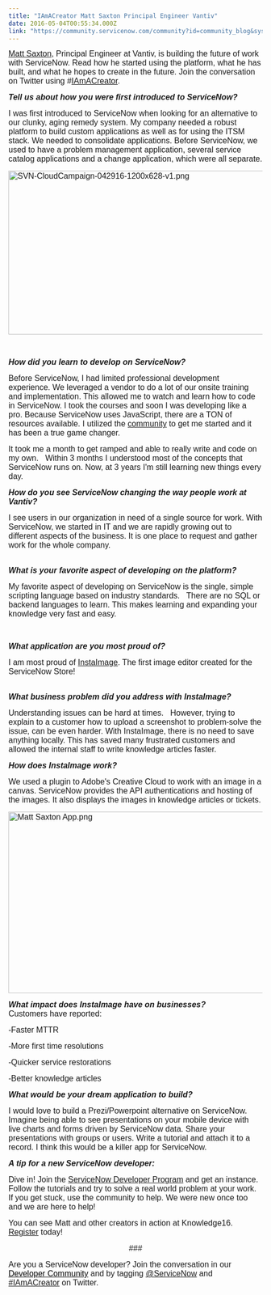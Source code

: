 ```yaml
---
title: "IAmACreator Matt Saxton Principal Engineer Vantiv"
date: 2016-05-04T00:55:34.000Z
link: "https://community.servicenow.com/community?id=community_blog&sys_id=e26c6ea1dbd0dbc01dcaf3231f96197d"
---
```

<p><span style="font-family: arial, helvetica, sans-serif; font-size: 12pt;"> <a title="" _jive_internal="true" href="/community?id=community_user_profile&user=af6fc669db181fc09c9ffb651f961987">Matt Saxton</a>, Principal Engineer at Vantiv, is building the future of work with ServiceNow. Read how he started using the platform, what he has built, and what he hopes to create in the future. Join the conversation on Twitter using #<a title="witter.com/search?q=%23iamacreator&src=typd" href="https://twitter.com/search?q=%23iamacreator&amp;src=typd">IAmACreator</a>. </span></p><p></p><p><span style="font-family: arial, helvetica, sans-serif; font-size: 12pt;"><strong><em>Tell us about how you were first introduced to ServiceNow?</em></strong></span></p><p><span style="font-size: 12pt; font-family: arial, helvetica, sans-serif;">I was first introduced to ServiceNow when looking for an alternative to our clunky, aging remedy system. My company needed a robust platform to build custom applications as well as for using the ITSM stack. We needed to consolidate applications. Before ServiceNow, we used to have a problem management application, several service catalog applications and a change application, which were all separate.</span></p><p></p><p><span style="font-size: 12pt; font-family: arial, helvetica, sans-serif;"><img   alt="SVN-CloudCampaign-042916-1200x628-v1.png" class="image-1 jive-image" src="25e42546db105b04ed6af3231f96194d.iix" style="width: 620px; height: 324px;"/></span></p><p><span style="font-size: 12pt; font-family: arial, helvetica, sans-serif;">   </span></p><p><span style="font-family: arial, helvetica, sans-serif; font-size: 12pt;"><strong><em>How did you learn to develop on ServiceNow?</em></strong></span></p><p><span style="font-family: arial, helvetica, sans-serif; font-size: 12pt;">Before ServiceNow, I had limited professional development experience. We leveraged a vendor to do a lot of our onsite training and implementation. This allowed me to watch and learn how to code in ServiceNow. I took the courses and soon I was developing like a pro. Because ServiceNow uses JavaScript, there are a TON of resources available. I utilized the <a title="" _jive_internal="true" href="/welcome">community</a> to get me started and it has been a true game changer.</span></p><p></p><p><span style="font-size: 12pt; font-family: arial, helvetica, sans-serif;">It took me a month to get ramped and able to really write and code on my own.   Within 3 months I understood most of the concepts that ServiceNow runs on. Now, at 3 years I'm still learning new things every day. </span></p><p></p><p><span style="font-family: arial, helvetica, sans-serif; font-size: 12pt;"><strong><em>How do you see ServiceNow changing the way people work at Vantiv? </em></strong></span></p><p><span style="font-family: arial, helvetica, sans-serif; font-size: 12pt;">I see users in our organization in need of a single source for work. With ServiceNow, we started in IT and we are rapidly growing out to different aspects of the business. It is one place to request and gather work for the whole company.<br/> <br/></span></p><p><span style="font-family: arial, helvetica, sans-serif; font-size: 12pt;"><strong><em>What is your favorite aspect of developing on the platform?</em></strong></span></p><p><span style="font-size: 12pt; font-family: arial, helvetica, sans-serif;">My favorite aspect of developing on ServiceNow is the single, simple scripting language based on industry standards.   There are no SQL or backend languages to learn. This makes learning and expanding your knowledge very fast and easy.</span></p><p><span style="font-family: arial, helvetica, sans-serif; font-size: 12pt;">   <em> </em></span></p><p><span style="font-family: arial, helvetica, sans-serif; font-size: 12pt;"><strong><em>What application are you most proud of?</em></strong></span></p><p><span style="font-family: arial, helvetica, sans-serif; font-size: 12pt;">I am most proud of <a title="tore.servicenow.com/$appstore.do#!/store/application/4d7b70b34f2bb10022d600f18110c70f/1.9.5?referer=$appstore.do%23!/store/search%3Fq%3Dinstaimage" href="https://store.servicenow.com/$appstore.do#!/store/application/4d7b70b34f2bb10022d600f18110c70f/1.9.5?referer=$appstore.do%23!/store/search%3Fq%3Dinstaimage">InstaImage</a>. The first image editor created for the ServiceNow Store!<br/> <br/></span></p><p><span style="font-family: arial, helvetica, sans-serif; font-size: 12pt;"><strong><em>What business problem did you address with InstaImage? </em></strong></span></p><p><span style="font-size: 12pt; font-family: arial, helvetica, sans-serif;">Understanding issues can be hard at times.   However, trying to explain to a customer how to upload a screenshot to problem-solve the issue, can be even harder. With InstaImage, there is no need to save anything locally. This has saved many frustrated customers and allowed the internal staff to write knowledge articles faster.</span></p><p></p><p><span style="font-family: arial, helvetica, sans-serif; font-size: 12pt;"><strong><em>How does InstaImage work?</em></strong></span></p><p><span style="font-size: 12pt; font-family: arial, helvetica, sans-serif;">We used a plugin to Adobe's Creative Cloud to work with an image in a canvas. ServiceNow provides the API authentications and hosting of the images. It also displays the images in knowledge articles or tickets.</span></p><p></p><p><span style="font-size: 12pt; font-family: arial, helvetica, sans-serif;"><img   alt="Matt Saxton App.png" class="image-2 jive-image" src="397e990edb5cd344e9737a9e0f96194d.iix" style="width: 620px; height: 359px;"/><br/> </span></p><p><span style="font-family: arial, helvetica, sans-serif; font-size: 12pt;"><strong><em>What impact does InstaImage have on businesses?<br/> </em></strong>Customers have reported:</span></p><p><span style="font-size: 12pt; font-family: arial, helvetica, sans-serif;">-Faster MTTR</span></p><p><span style="font-size: 12pt; font-family: arial, helvetica, sans-serif;">-More first time resolutions</span></p><p><span style="font-size: 12pt; font-family: arial, helvetica, sans-serif;">-Quicker service restorations</span></p><p><span style="font-size: 12pt; font-family: arial, helvetica, sans-serif;">-Better knowledge articles</span></p><p></p><p><span style="font-family: arial, helvetica, sans-serif; font-size: 12pt;"><strong><em>What would be your dream application to build? </em></strong></span></p><p><span style="font-size: 12pt; font-family: arial, helvetica, sans-serif;">I would love to build a Prezi/Powerpoint alternative on ServiceNow. Imagine being able to see presentations on your mobile device with live charts and forms driven by ServiceNow data. Share your presentations with groups or users. Write a tutorial and attach it to a record. I think this would be a killer app for ServiceNow.</span></p><p></p><p><span style="font-family: arial, helvetica, sans-serif; font-size: 12pt;"><strong><em>A tip for a new ServiceNow developer:</em></strong></span></p><p><span style="font-family: arial, helvetica, sans-serif; font-size: 12pt;">Dive in! Join the <a title="eveloper.servicenow.com/app.do#!/home" href="https://developer.servicenow.com/app.do#!/home">ServiceNow Developer Program</a> and get an instance. Follow the tutorials and try to solve a real world problem at your work. If you get stuck, use the community to help. We were new once too and we are here to help!</span></p><p></p><p></p><p><span style="font-family: arial, helvetica, sans-serif; font-size: 12pt;">You can see Matt and other creators in action at Knowledge16. <a title="owledge.servicenow.com/" href="http://knowledge.servicenow.com/">Register</a> today! </span></p><p></p><p align="center" style="text-align: center;"><span style="font-size: 12pt; font-family: arial, helvetica, sans-serif;">###</span></p><p></p><p><span style="font-family: arial, helvetica, sans-serif; font-size: 12pt;">Are you a ServiceNow developer? Join the conversation in our <a _jive_internal="true" href="/community?id=community_forum&sys_id=1e295a2ddbd897c068c1fb651f96199f"><span style="color: windowtext;">Developer Community</span></a> and by tagging <span style="text-decoration: underline;">@ServiceNow</span> and <span style="text-decoration: underline;">#IAmACreator</span> on Twitter.</span></p>